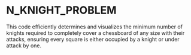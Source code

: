 # N_KNIGHT_PROBLEM
This code efficiently determines and visualizes the minimum number of knights required to completely cover a chessboard of any size with their attacks, ensuring every square is either occupied by a knight or under attack by one.
